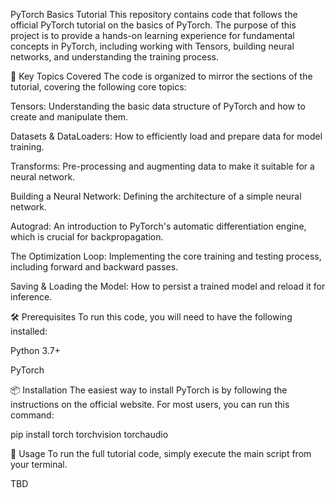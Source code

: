 PyTorch Basics Tutorial
This repository contains code that follows the official PyTorch tutorial on the basics of PyTorch. The purpose of this project is to provide a hands-on learning experience for fundamental concepts in PyTorch, including working with Tensors, building neural networks, and understanding the training process.

🚀 Key Topics Covered
The code is organized to mirror the sections of the tutorial, covering the following core topics:

Tensors: Understanding the basic data structure of PyTorch and how to create and manipulate them.

Datasets & DataLoaders: How to efficiently load and prepare data for model training.

Transforms: Pre-processing and augmenting data to make it suitable for a neural network.

Building a Neural Network: Defining the architecture of a simple neural network.

Autograd: An introduction to PyTorch's automatic differentiation engine, which is crucial for backpropagation.

The Optimization Loop: Implementing the core training and testing process, including forward and backward passes.

Saving & Loading the Model: How to persist a trained model and reload it for inference.

🛠️ Prerequisites
To run this code, you will need to have the following installed:

Python 3.7+

PyTorch

📦 Installation
The easiest way to install PyTorch is by following the instructions on the official website. For most users, you can run this command:

pip install torch torchvision torchaudio

🏃 Usage
To run the full tutorial code, simply execute the main script from your terminal.

TBD
